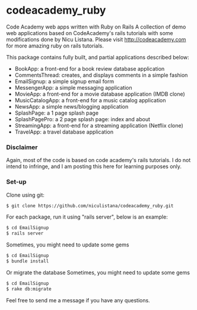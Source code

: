 # codeacademy_ruby
Code Academy web apps written with Ruby on Rails
A collection of demo web applications based on CodeAcademy's rails tutorials with some modifications done by Nicu Listana.
Please visit http://codeacademy.com for more amazing ruby on rails tutorials.

This package contains fully built, and partial applications described below:

- BookApp: a front-end for a book review database application
- CommentsThread: creates, and displays comments in a simple fashion
- EmailSignup: a simple signup email form
- MessengerApp: a simple messaging application
- MovieApp: a front-end for a movie database application (IMDB clone)
- MusicCatalogApp: a front-end for a music catalog application
- NewsApp: a simple news/blogging application
- SplashPage: a 1 page splash page
- SplashPagePro: a 2 page splash page: index and about
- StreamingApp: a front-end for a streaming application (Netflix clone)
- TravelApp: a travel database application

### Disclaimer
Again, most of the code is based on code academy's rails tutorials. I do not intend to infringe, and I am posting this here for learning purposes only.

### Set-up

Clone using git:

```sh
$ git clone https://github.com/niculistana/codeacademy_ruby.git
```

For each package, run it using "rails server", below is an example:
```sh
$ cd EmailSignup
$ rails server
```

Sometimes, you might need to update some gems
```sh
$ cd EmailSignup
$ bundle install
```

Or migrate the database
Sometimes, you might need to update some gems
```sh
$ cd EmailSignup
$ rake db:migrate
```

Feel free to send me a message if you have any questions.
